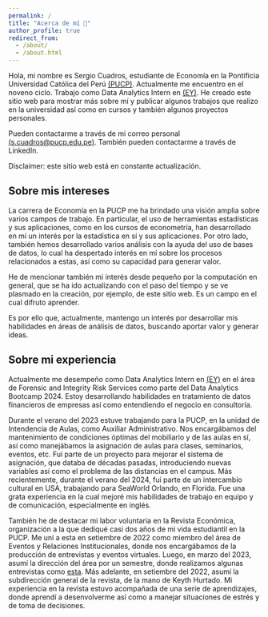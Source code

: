 ```yaml
---
permalink: /
title: "Acerca de mí 👤"
author_profile: true
redirect_from: 
  - /about/
  - /about.html
---
```


Hola, mi nombre es Sergio Cuadros, estudiante de Economía en la Pontificia Universidad Católica del Perú [(PUCP)](https://www.pucp.edu.pe). Actualmente me encuentro en el noveno ciclo. Trabajo como Data Analytics Intern en [(EY)](https://www.ey.com/es_pe). He creado este sitio web para mostrar más sobre mí y publicar algunos trabajos que realizo en la universidad así como en cursos y también algunos proyectos personales.

Pueden contactarme a través de mi correo personal [(s.cuadros@pucp.edu.pe)](mailto:s.cuadros@pucp.edu.pe). También pueden contactarme a través de LinkedIn.

Disclaimer: este sitio web está en constante actualización. 

Sobre mis intereses
------
La carrera de Economía en la PUCP me ha brindado una visión amplia sobre varios campos de trabajo. En particular, el uso de herramientas estadísticas y sus aplicaciones, como en los cursos de econometría, han desarrollado en mí un interés por la estadística en sí y sus aplicaciones. Por otro lado, también hemos desarrollado varios análisis con la ayuda del uso de bases de datos, lo cual ha despertado interés en mí sobre los procesos relacionados a estas, así como su capacidad para generar valor.

He de mencionar también mi interés desde pequeño por la computación en general, que se ha ido actualizando con el paso del tiempo y se ve plasmado en la creación, por ejemplo, de este sitio web. Es un campo en el cual difruto aprender.

Es por ello que, actualmente, mantengo un interés por desarrollar mis habilidades en áreas de análisis de datos, buscando aportar valor y generar ideas.

Sobre mi experiencia
------

Actualmente me desempeño como Data Analytics Intern en [(EY)](https://www.ey.com/es_pe) en el área de Forensic and Integrity Risk Services como parte del Data Analytics Bootcamp 2024. Estoy desarrollando habilidades en tratamiento de datos financieros de empresas así como entendiendo el negocio en consultoría. 


Durante el verano del 2023 estuve trabajando para la PUCP, en la unidad de Intendencia de Aulas, como Auxiliar Administrativo. Nos encargábamos del mantenimiento de condiciones óptimas del mobiliario y de las aulas en sí, así como manejábamos la asignación de aulas para clases, seminarios, eventos, etc. Fui parte de un proyecto para mejorar el sistema de asignación, que databa de décadas pasadas, introduciendo nuevas variables así como el problema de las distancias en el campus. Más recientemente, durante el verano del 2024, fui parte de un intercambio cultural en USA, trabajando para SeaWorld Orlando, en Florida. Fue una grata experiencia en la cual mejoré mis habilidades de trabajo en equipo y de comunicación, especialmente en inglés.

También he de destacar mi labor voluntaria en la Revista Económica, organización a la que dediqué casi dos años de mi vida estudiantil en la PUCP. Me uní a esta en setiembre de 2022 como miembro del área de Eventos y Relaciones Institucionales, donde nos encargábamos de la producción de entrevistas y eventos virtuales. Luego, en marzo del 2023, asumí la dirección del área por un semestre, donde realizamos algunas entrevistas como [esta](https://www.youtube.com/watch?v=7go3lUEHw5M&t=1453s). Más adelante, en setiembre del 2022, asumí la subdirección general de la revista, de la mano de Keyth Hurtado. Mi experiencia en la revista estuvo acompañada de una serie de aprendizajes, donde aprendí a desenvolverme así como a manejar situaciones de estrés y de toma de decisiones. 



















